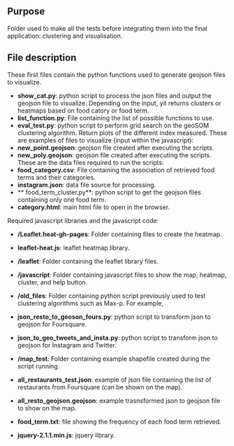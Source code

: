 ## Purpose
Folder used to make all the tests before integrating them into the final application: clustering and visualisation.

## File description
These first files contain the python functions used to generate geojson files to visualize.
- **show_cat.py**: python script to process the json files and output the geojson file to visualize. Depending on the input, yit returns clusters or heatmaps based on food catory or food term.
- **list_function.py**: File containing the list of possible functions to use.
- **eval_test.py**: python script to perform grid search on the geoSOM clustering algorithm. Return plots of the different index measured.
These are examples of files to visualize (input within the javascript):
- **new_point.geojson**: geojson file created after executing the scripts. 
- **new_poly.geojson**: geojson file created after executing the scripts. 
These are the data files required to run the scripts:
- **food_category.csv**: File containing the association of retrieved food terms and their categories.
- **instagram.json**: data file source for processing.
- ** food_term_cluster.py**: python script to get the geojson files containing only one food term.
- **category.html**: main html file to open in the browser.

Required javascript libraries and the javascript code:
- **/Leaflet.heat-gh-pages**: Folder containing files to create the heatmap.
- **leaflet-heat.js**: leaflet heatmap library.
- **/leaflet**: Folder containing the leaflet library files.
- **/javascript**: Folder containing javascript files to show the map, heatmap, cluster, and help button.


- **/old_files**: Folder containing python script previously used to test clustering algorithms such as Max-p.
For example, 
-  **json_resto_to_geoson_fours.py**: python script to transform json to geojson for Foursquare.
- **json_to_geo_tweets_and_insta.py**: python script to transform json to geojson for Instagram and Twitter.
- **/map_test**: Folder containing example shapefile created during the script running.

- **all_restaurants_test.json**: example of json file containing the list of restaurants from Foursquare (can be shown on the map).
- **all_resto_geojson.geojson**: example trasnsformed json to geojson file to show on the map.

- **food_term.txt**: file showing the frequency of each food term retrieved.

- **jquery-2.1.1.min.js**: jquery library.
